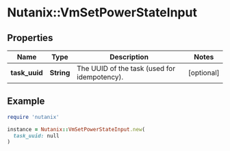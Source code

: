 # Nutanix::VmSetPowerStateInput

## Properties

| Name | Type | Description | Notes |
| ---- | ---- | ----------- | ----- |
| **task_uuid** | **String** | The UUID of the task (used for idempotency). | [optional] |

## Example

```ruby
require 'nutanix'

instance = Nutanix::VmSetPowerStateInput.new(
  task_uuid: null
)
```

